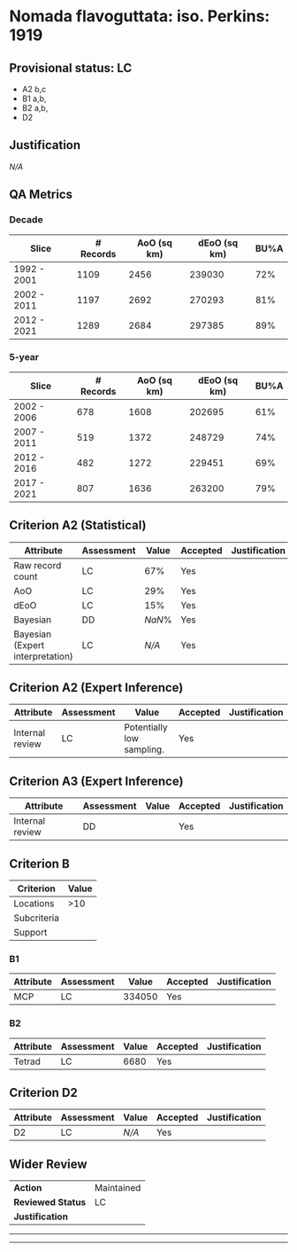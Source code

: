 # Nomada flavoguttata: iso. Perkins: 1919
## Provisional status: LC
- A2 b,c
- B1 a,b, 
- B2 a,b, 
- D2

## Justification
*N/A*
## QA Metrics
### Decade
| Slice | # Records | AoO (sq km) | dEoO (sq km) |BU%A |
|---|---|---|---|---|
|1992 - 2001|1109|2456|239030|72%|
|2002 - 2011|1197|2692|270293|81%|
|2012 - 2021|1289|2684|297385|89%|
### 5-year
| Slice | # Records | AoO (sq km) | dEoO (sq km) |BU%A |
|---|---|---|---|---|
|2002 - 2006|678|1608|202695|61%|
|2007 - 2011|519|1372|248729|74%|
|2012 - 2016|482|1272|229451|69%|
|2017 - 2021|807|1636|263200|79%|
## Criterion A2 (Statistical)
|Attribute|Assessment|Value|Accepted|Justification
|---|---|---|---|---|
|Raw record count|LC|67%|Yes||
|AoO|LC|29%|Yes||
|dEoO|LC|15%|Yes||
|Bayesian|DD|*NaN*%|Yes||
|Bayesian (Expert interpretation)|LC|*N/A*|Yes||
## Criterion A2 (Expert Inference)
|Attribute|Assessment|Value|Accepted|Justification
|---|---|---|---|---|
|Internal review|LC|Potentially low sampling.|Yes||
## Criterion A3 (Expert Inference)
|Attribute|Assessment|Value|Accepted|Justification
|---|---|---|---|---|
|Internal review|DD||Yes||
## Criterion B
|Criterion| Value|
|---|---|
|Locations|>10|
|Subcriteria||
|Support||
### B1
|Attribute|Assessment|Value|Accepted|Justification
|---|---|---|---|---|
|MCP|LC|334050|Yes||
### B2
|Attribute|Assessment|Value|Accepted|Justification
|---|---|---|---|---|
|Tetrad|LC|6680|Yes||
## Criterion D2
|Attribute|Assessment|Value|Accepted|Justification
|---|---|---|---|---|
|D2|LC|*N/A*|Yes||
## Wider Review
|  |  |
|---|---|
|**Action**|Maintained|
|**Reviewed Status**|LC|
|**Justification**||
---
 ---
 <br><br>
